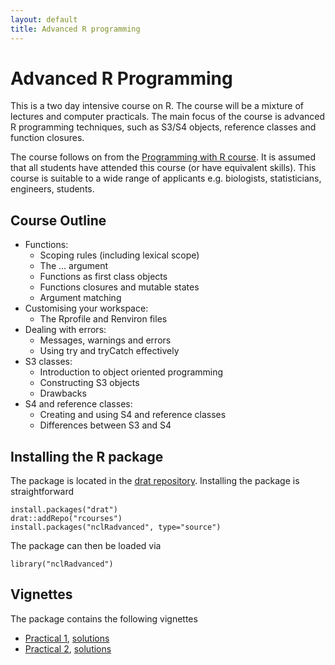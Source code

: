 ```yaml
---
layout: default
title: Advanced R programming
---
```

# Advanced R Programming

This is a two day intensive course on R. The course will be a mixture of
lectures and computer practicals. The main focus of the course is advanced R
programming techniques, such as S3/S4 objects, reference classes and function
closures.

The course follows on from the [Programming with R course](/nclRprogramming). It
is assumed that all students have attended this course (or have equivalent
skills). This course is suitable to a wide range of applicants e.g. biologists,
statisticians, engineers, students.

## Course Outline

 * Functions: 
   - Scoping rules (including lexical scope)
   - The ... argument
   - Functions as first class objects
   - Functions closures and mutable states
   - Argument matching
 * Customising your workspace:
   - The Rprofile and Renviron files
 * Dealing with errors:
   - Messages, warnings and errors
   - Using try and tryCatch effectively
 * S3 classes: 
   - Introduction to object oriented programming
   - Constructing S3 objects
   - Drawbacks
 * S4 and reference classes: 
   - Creating and using S4 and reference classes
   - Differences between S3 and S4
   
## Installing the R package

The package is located in the
[drat repository](https://github.com/rcourses/drat). Installing the package is
straightforward

    install.packages("drat")
    drat::addRepo("rcourses")
    install.packages("nclRadvanced", type="source")

The package can then be loaded via

    library("nclRadvanced")

## Vignettes

The package contains the following vignettes

 * [Practical 1](practical1.pdf), [solutions](solutions1.pdf)
 * [Practical 2](practical2.pdf), [solutions](solutions2.pdf)
